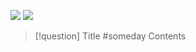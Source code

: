 



![](https://i.imgur.com/eroYgy5.png)
![](https://i.imgur.com/eWBCvJf.png)




> [!question] Title #someday 
> Contents
